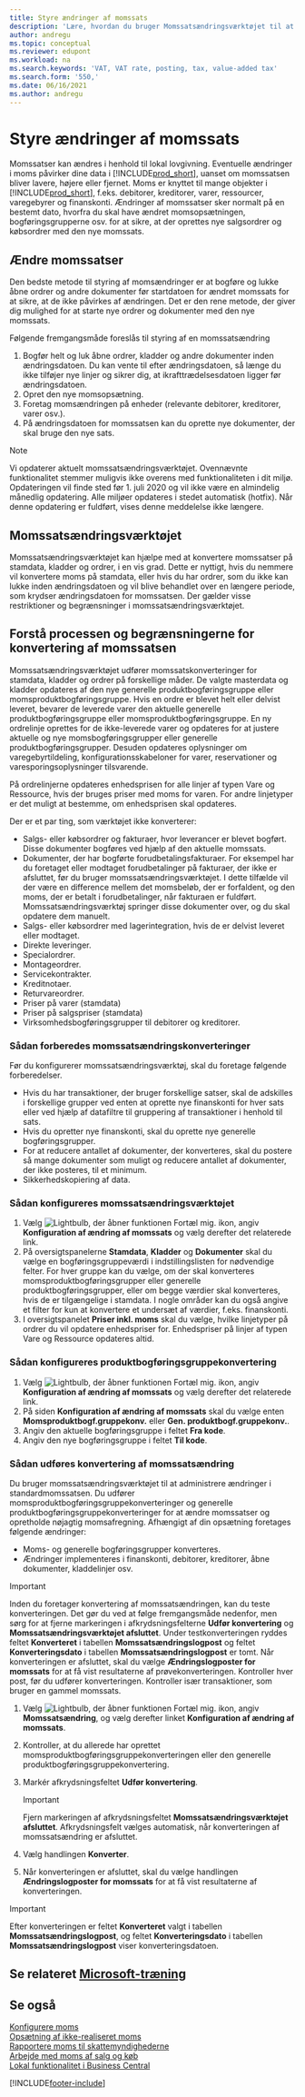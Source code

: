 ```yaml
---
title: Styre ændringer af momssats
description: 'Lære, hvordan du bruger Momssatsændringsværktøjet til at ændre Dynamics 365 Business Central-momssatser, der er baseret på lokal lovgivning.'
author: andregu
ms.topic: conceptual
ms.reviewer: edupont
ms.workload: na
ms.search.keywords: 'VAT, VAT rate, posting, tax, value-added tax'
ms.search.form: '550,'
ms.date: 06/16/2021
ms.author: andregu
---
```


# <a name="managing-vat-rate-changes" />Styre ændringer af momssats

Momssatser kan ændres i henhold til lokal lovgivning. Eventuelle ændringer i moms påvirker dine data i [!INCLUDE[prod_short](includes/prod_short.md)], uanset om momssatsen bliver lavere, højere eller fjernet. Moms er knyttet til mange objekter i [!INCLUDE[prod_short](includes/prod_short.md)], f.eks. debitorer, kreditorer, varer, ressourcer, varegebyrer og finanskonti. Ændringer af momssatser sker normalt på en bestemt dato, hvorfra du skal have ændret momsopsætningen, bogføringsgrupperne osv. for at sikre, at der oprettes nye salgsordrer og købsordrer med den nye momssats.

## <a name="changing-vat-rates" />Ændre momssatser

Den bedste metode til styring af momsændringer er at bogføre og lukke åbne ordrer og andre dokumenter før startdatoen for ændret momssats for at sikre, at de ikke påvirkes af ændringen. Det er den rene metode, der giver dig mulighed for at starte nye ordrer og dokumenter med den nye momssats.

Følgende fremgangsmåde foreslås til styring af en momssatsændring

1. Bogfør helt og luk åbne ordrer, kladder og andre dokumenter inden ændringsdatoen. Du kan vente til efter ændringsdatoen, så længe du ikke tilføjer nye linjer og sikrer dig, at ikrafttrædelsesdatoen ligger før ændringsdatoen.  
2. Opret den nye momsopsætning.  
3. Foretag momsændringen på enheder (relevante debitorer, kreditorer, varer osv.).  
4. På ændringsdatoen for momssatsen kan du oprette nye dokumenter, der skal bruge den nye sats.  


> [!NOTE]  
> Vi opdaterer aktuelt momssatsændringsværktøjet. Ovennævnte funktionalitet stemmer muligvis ikke overens med funktionaliteten i dit miljø. Opdateringen vil finde sted før 1. juli 2020 og vil ikke være en almindelig månedlig opdatering. Alle miljøer opdateres i stedet automatisk (hotfix). Når denne opdatering er fuldført, vises denne meddelelse ikke længere.  

## <a name="the-vat-rate-change-tool" />Momssatsændringsværktøjet

Momssatsændringsværktøjet kan hjælpe med at konvertere momssatser på stamdata, kladder og ordrer, i en vis grad. Dette er nyttigt, hvis du nemmere vil konvertere moms på stamdata, eller hvis du har ordrer, som du ikke kan lukke inden ændringsdatoen og vil blive behandlet over en længere periode, som krydser ændringsdatoen for momssatsen. Der gælder visse restriktioner og begrænsninger i momssatsændringsværktøjet.

## <a name="understanding-the-vat-rate-conversion-process-and-limitations" />Forstå processen og begrænsningerne for konvertering af momssatsen

Momssatsændringsværktøjet udfører momssatskonverteringer for stamdata, kladder og ordrer på forskellige måder. De valgte masterdata og kladder opdateres af den nye generelle produktbogføringsgruppe eller momsproduktbogføringsgruppe. Hvis en ordre er blevet helt eller delvist leveret, bevarer de leverede varer den aktuelle generelle produktbogføringsgruppe eller momsproduktbogføringsgruppe. En ny ordrelinje oprettes for de ikke-leverede varer og opdateres for at justere aktuelle og nye momsbogføringsgrupper eller generelle produktbogføringsgrupper. Desuden opdateres oplysninger om varegebyrtildeling, konfigurationsskabeloner for varer, reservationer og varesporingsoplysninger tilsvarende. 

På ordrelinjerne opdateres enhedsprisen for alle linjer af typen Vare og Ressource, hvis der bruges priser med moms for varen. For andre linjetyper er det muligt at bestemme, om enhedsprisen skal opdateres.

Der er et par ting, som værktøjet ikke konverterer:

* Salgs- eller købsordrer og fakturaer, hvor leverancer er blevet bogført. Disse dokumenter bogføres ved hjælp af den aktuelle momssats.  
* Dokumenter, der har bogførte forudbetalingsfakturaer. For eksempel har du foretaget eller modtaget forudbetalinger på fakturaer, der ikke er afsluttet, før du bruger momssatsændringsværktøjet. I dette tilfælde vil der være en difference mellem det momsbeløb, der er forfaldent, og den moms, der er betalt i forudbetalinger, når fakturaen er fuldført. Momssatsændringsværktøj springer disse dokumenter over, og du skal opdatere dem manuelt.  
* Salgs- eller købsordrer med lagerintegration, hvis de er delvist leveret eller modtaget.  
* Direkte leveringer.
* Specialordrer. 
* Montageordrer.
* Servicekontrakter.  
* Kreditnotaer.
* Returvareordrer.
* Priser på varer (stamdata)
* Priser på salgspriser (stamdata)
* Virksomhedsbogføringsgrupper til debitorer og kreditorer.

### <a name="to-prepare-vat-rate-change-conversions" />Sådan forberedes momssatsændringskonverteringer

Før du konfigurerer momssatsændringsværktøj, skal du foretage følgende forberedelser.

* Hvis du har transaktioner, der bruger forskellige satser, skal de adskilles i forskellige grupper ved enten at oprette nye finanskonti for hver sats eller ved hjælp af datafiltre til gruppering af transaktioner i henhold til sats.  
* Hvis du opretter nye finanskonti, skal du oprette nye generelle bogføringsgrupper.  
* For at reducere antallet af dokumenter, der konverteres, skal du postere så mange dokumenter som muligt og reducere antallet af dokumenter, der ikke posteres, til et minimum.  
* Sikkerhedskopiering af data.

### <a name="to-set-up-the-vat-rate-change-tool" />Sådan konfigureres momssatsændringsværktøjet

1. Vælg ![Lightbulb, der åbner funktionen Fortæl mig.](media/ui-search/search_small.png "Fortæl mig, hvad du vil foretage dig") ikon, angiv **Konfiguration af ændring af momssats** og vælg derefter det relaterede link.  
2. På oversigtspanelerne **Stamdata**, **Kladder** og **Dokumenter** skal du vælge en bogføringsgruppeværdi i indstillingslisten for nødvendige felter. For hver gruppe kan du vælge, om der skal konverteres momsproduktbogføringsgrupper eller generelle produktbogføringsgrupper, eller om begge værdier skal konverteres, hvis de er tilgængelige i stamdata. I nogle områder kan du også angive et filter for kun at konvertere et undersæt af værdier, f.eks. finanskonti. 
3. I oversigtspanelet **Priser inkl. moms** skal du vælge, hvilke linjetyper på ordrer du vil opdatere enhedspriser for. Enhedspriser på linjer af typen Vare og Ressource opdateres altid.

### <a name="to-set-up-product-posting-group-conversion" />Sådan konfigureres produktbogføringsgruppekonvertering

1. Vælg ![Lightbulb, der åbner funktionen Fortæl mig.](media/ui-search/search_small.png "Fortæl mig, hvad du vil foretage dig") ikon, angiv **Konfiguration af ændring af momssats** og vælg derefter det relaterede link.  
2. På siden **Konfiguration af ændring af momssats** skal du vælge enten **Momsproduktbogf.gruppekonv.** eller **Gen. produktbogf.gruppekonv.**.  
3. Angiv den aktuelle bogføringsgruppe i feltet **Fra kode**.  
4. Angiv den nye bogføringsgruppe i feltet **Til kode**.  

### <a name="to-perform-vat-rate-change-conversion" />Sådan udføres konvertering af momssatsændring

Du bruger momssatsændringsværktøjet til at administrere ændringer i standardmomssatsen. Du udfører momsproduktbogføringsgruppekonverteringer og generelle produktbogføringsgruppekonverteringer for at ændre momssatser og opretholde nøjagtig momsafregning. Afhængigt af din opsætning foretages følgende ændringer:  

* Moms- og generelle bogføringsgrupper konverteres.  
* Ændringer implementeres i finanskonti, debitorer, kreditorer, åbne dokumenter, kladdelinjer osv.  

> [!IMPORTANT]  
> Inden du foretager konvertering af momssatsændringen, kan du teste konverteringen. Det gør du ved at følge fremgangsmåde nedenfor, men sørg for at fjerne markeringen i afkrydsningsfelterne **Udfør konvertering** og **Momssatsændringsværktøjet afsluttet**. Under testkonverteringen ryddes feltet **Konverteret** i tabellen **Momssatsændringslogpost** og feltet **Konverteringsdato** i tabellen **Momssatsændringslogpost** er tomt. Når konverteringen er afsluttet, skal du vælge **Ændringslogposter for momssats** for at få vist resultaterne af prøvekonverteringen. Kontroller hver post, før du udfører konverteringen. Kontroller især transaktioner, som bruger en gammel momssats.

1. Vælg ![Lightbulb, der åbner funktionen Fortæl mig.](media/ui-search/search_small.png "Fortæl mig, hvad du vil foretage dig") ikon, angiv **Momssatsændring**, og vælg derefter linket **Konfiguration af ændring af momssats**.  
2. Kontroller, at du allerede har oprettet momsproduktbogføringsgruppekonverteringen eller den generelle produktbogføringsgruppekonvertering.  
3. Markér afkrydsningsfeltet **Udfør konvertering**.  

    > [!IMPORTANT]  
    >  Fjern markeringen af afkrydsningsfeltet **Momssatsændringsværktøjet afsluttet**. Afkrydsningsfelt vælges automatisk, når konverteringen af momssatsændring er afsluttet.  

4. Vælg handlingen **Konverter**.  
5. Når konverteringen er afsluttet, skal du vælge handlingen **Ændringslogposter for momssats** for at få vist resultaterne af konverteringen.  

> [!IMPORTANT]  
> Efter konverteringen er feltet **Konverteret** valgt i tabellen **Momssatsændringslogpost**, og feltet **Konverteringsdato** i tabellen **Momssatsændringslogpost** viser konverteringsdatoen.  

## <a name="see-related-microsoft-training" />Se relateret [Microsoft-træning](/training/modules/rate-change-dynamics-365-business-central/)

## <a name="see-also" />Se også

[Konfigurere moms](finance-setup-vat.md)  
[Opsætning af ikke-realiseret moms](finance-setup-unrealized-vat.md)  
[Rapportere moms til skattemyndighederne](finance-how-report-vat.md)  
[Arbejde med moms af salg og køb](finance-work-with-vat.md)  
[Lokal funktionalitet i Business Central](about-localization.md)  


[!INCLUDE[footer-include](includes/footer-banner.md)]
